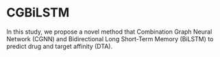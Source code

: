 # CGBiLSTM
In this study, we propose a novel method that Combination Graph Neural Network (CGNN) and Bidirectional Long Short-Term Memory (BiLSTM) to predict drug and target affinity (DTA).
